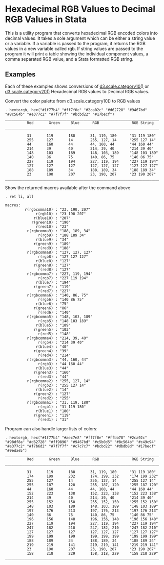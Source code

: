 # Hexadecimal RGB Values to Decimal RGB Values in Stata
This is a utility program that converts hexadecimal RGB encoded colors into decimal values.  It takes a sole argument which can be either a string value or a variable.  If a variable is passed to the program, it returns the RGB values in a new variable called rgb.  If string values are passed to the program it will print a table showing the individual component values, a comma separated RGB value, and a Stata formatted RGB string.

## Examples
Each of these examples shows conversions of [d3.scale.category10()](https://github.com/mbostock/d3/wiki/Ordinal-Scales#category10) or [d3.scale.category20()](https://github.com/mbostock/d3/wiki/Ordinal-Scales#category20) Hexadecimal RGB values to Decimal RGB values.  


Convert the color palette from d3.scale.category10() to RGB values
```
. hextorgb, hex("#1f77b4" "#ff7f0e" "#2ca02c" "#d62728" "#9467bd" "#8c564b" "#e377c2" "#7f7f7f" "#bcbd22" "#17becf")
________________________________________________________________________________
          Red       Green     Blue      RGB               RGB String                 
________________________________________________________________________________

          31       119       180       31, 119, 180      "31 119 180"
          255      127       14        255, 127, 14      "255 127 14"
          44       160       44        44, 160, 44       "44 160 44"
          214      39        40        214, 39, 40       "214 39 40"
          148      103       189       148, 103, 189     "148 103 189"
          140      86        75        140, 86, 75       "140 86 75"
          227      119       194       227, 119, 194     "227 119 194"
          127      127       127       127, 127, 127     "127 127 127"
          188      189       34        188, 189, 34      "188 189 34"
          23       190       207       23, 190, 207      "23 190 207"
________________________________________________________________________________
```

Show the returned macros available after the command above
```
. ret li, all

macros:
         r(rgbcomma10) : "23, 190, 207"
              r(rgb10) : "23 190 207"
             r(blue10) : "207"
            r(green10) : "190"
              r(red10) : "23"
          r(rgbcomma9) : "188, 189, 34"
               r(rgb9) : "188 189 34"
              r(blue9) : "34"
             r(green9) : "189"
               r(red9) : "188"
          r(rgbcomma8) : "127, 127, 127"
               r(rgb8) : "127 127 127"
              r(blue8) : "127"
             r(green8) : "127"
               r(red8) : "127"
          r(rgbcomma7) : "227, 119, 194"
               r(rgb7) : "227 119 194"
              r(blue7) : "194"
             r(green7) : "119"
               r(red7) : "227"
          r(rgbcomma6) : "140, 86, 75"
               r(rgb6) : "140 86 75"
              r(blue6) : "75"
             r(green6) : "86"
               r(red6) : "140"
          r(rgbcomma5) : "148, 103, 189"
               r(rgb5) : "148 103 189"
              r(blue5) : "189"
             r(green5) : "103"
               r(red5) : "148"
          r(rgbcomma4) : "214, 39, 40"
               r(rgb4) : "214 39 40"
              r(blue4) : "40"
             r(green4) : "39"
               r(red4) : "214"
          r(rgbcomma3) : "44, 160, 44"
               r(rgb3) : "44 160 44"
              r(blue3) : "44"
             r(green3) : "160"
               r(red3) : "44"
          r(rgbcomma2) : "255, 127, 14"
               r(rgb2) : "255 127 14"
              r(blue2) : "14"
             r(green2) : "127"
               r(red2) : "255"
          r(rgbcomma1) : "31, 119, 180"
               r(rgb1) : "31 119 180"
              r(blue1) : "180"
             r(green1) : "119"
               r(red1) : "31"
```

Program can also handle larger lists of colors:
```
. hextorgb, hex("#1f77b4" "#aec7e8" "#ff7f0e" "#ffbb78" "#2ca02c" "#98df8a" "#d62728" "#ff9896" "#9467bd" "#c5b0d5" "#8c564b" "#c49c94" "#e377c2" "#f7b6d2" "#7f7f7f" "#c7c7c7" "#bcbd22" "#dbdb8d" "#17becf" "#9edae5")
________________________________________________________________________________
          Red       Green     Blue      RGB               RGB String                 
________________________________________________________________________________

          31       119       180       31, 119, 180      "31 119 180"
          174      199       232       174, 199, 232     "174 199 232"
          255      127       14        255, 127, 14      "255 127 14"
          255      187       120       255, 187, 120     "255 187 120"
          44       160       44        44, 160, 44       "44 160 44"
          152      223       138       152, 223, 138     "152 223 138"
          214      39        40        214, 39, 40       "214 39 40"
          255      152       150       255, 152, 150     "255 152 150"
          148      103       189       148, 103, 189     "148 103 189"
          197      176       213       197, 176, 213     "197 176 213"
          140      86        75        140, 86, 75       "140 86 75"
          196      156       148       196, 156, 148     "196 156 148"
          227      119       194       227, 119, 194     "227 119 194"
          247      182       210       247, 182, 210     "247 182 210"
          127      127       127       127, 127, 127     "127 127 127"
          199      199       199       199, 199, 199     "199 199 199"
          188      189       34        188, 189, 34      "188 189 34"
          219      219       141       219, 219, 141     "219 219 141"
          23       190       207       23, 190, 207      "23 190 207"
          158      218       229       158, 218, 229     "158 218 229"
________________________________________________________________________________

```




